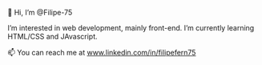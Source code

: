 👋 Hi, I’m @Filipe-75

I’m interested in web development, mainly front-end. I’m currently learning HTML/CSS and JAvascript.

📫 You can reach me at www.linkedin.com/in/filipefern75


